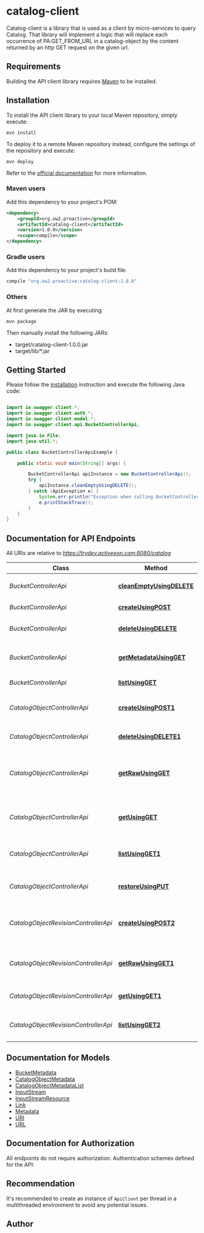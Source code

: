 # catalog-client

Catalog-client is a library that is used as a client by micro-services to query Catalog.
That library will implement a logic that will replace each occurrence of PA:GET_FROM_URL in a catalog-object by the content returned by an http GET request on the given url.

## Requirements

Building the API client library requires [Maven](https://maven.apache.org/) to be installed.

## Installation

To install the API client library to your local Maven repository, simply execute:

```shell
mvn install
```

To deploy it to a remote Maven repository instead, configure the settings of the repository and execute:

```shell
mvn deploy
```

Refer to the [official documentation](https://maven.apache.org/plugins/maven-deploy-plugin/usage.html) for more information.

### Maven users

Add this dependency to your project's POM:

```xml
<dependency>
    <groupId>org.ow2.proactive</groupId>
    <artifactId>catalog-client</artifactId>
    <version>1.0.0</version>
    <scope>compile</scope>
</dependency>
```

### Gradle users

Add this dependency to your project's build file:

```groovy
compile "org.ow2.proactive:catalog-client:1.0.0"
```

### Others

At first generate the JAR by executing:

    mvn package

Then manually install the following JARs:

* target/catalog-client-1.0.0.jar
* target/lib/*.jar

## Getting Started

Please follow the [installation](#installation) instruction and execute the following Java code:

```java

import io.swagger.client.*;
import io.swagger.client.auth.*;
import io.swagger.client.model.*;
import io.swagger.client.api.BucketControllerApi;

import java.io.File;
import java.util.*;

public class BucketControllerApiExample {

    public static void main(String[] args) {

        BucketControllerApi apiInstance = new BucketControllerApi();
        try {
            apiInstance.cleanEmptyUsingDELETE();
        } catch (ApiException e) {
            System.err.println("Exception when calling BucketControllerApi#cleanEmptyUsingDELETE");
            e.printStackTrace();
        }
    }
}

```

## Documentation for API Endpoints

All URIs are relative to *https://trydev.activeeon.com:8080/catalog*

Class | Method | HTTP request | Description
------------ | ------------- | ------------- | -------------
*BucketControllerApi* | [**cleanEmptyUsingDELETE**](docs/BucketControllerApi.md#cleanEmptyUsingDELETE) | **DELETE** /buckets | Delete the empty buckets
*BucketControllerApi* | [**createUsingPOST**](docs/BucketControllerApi.md#createUsingPOST) | **POST** /buckets | Creates a new bucket
*BucketControllerApi* | [**deleteUsingDELETE**](docs/BucketControllerApi.md#deleteUsingDELETE) | **DELETE** /buckets/{bucketId} | Delete an empty bucket
*BucketControllerApi* | [**getMetadataUsingGET**](docs/BucketControllerApi.md#getMetadataUsingGET) | **GET** /buckets/{bucketId} | Gets a bucket&#39;s metadata by ID
*BucketControllerApi* | [**listUsingGET**](docs/BucketControllerApi.md#listUsingGET) | **GET** /buckets | Lists the buckets
*CatalogObjectControllerApi* | [**createUsingPOST1**](docs/CatalogObjectControllerApi.md#createUsingPOST1) | **POST** /buckets/{bucketId}/resources | Creates a new catalog object
*CatalogObjectControllerApi* | [**deleteUsingDELETE1**](docs/CatalogObjectControllerApi.md#deleteUsingDELETE1) | **DELETE** /buckets/{bucketId}/resources/{name} | Delete a catalog object
*CatalogObjectControllerApi* | [**getRawUsingGET**](docs/CatalogObjectControllerApi.md#getRawUsingGET) | **GET** /buckets/{bucketId}/resources/{name}/raw | Gets the raw content of a last revision of a catalog object
*CatalogObjectControllerApi* | [**getUsingGET**](docs/CatalogObjectControllerApi.md#getUsingGET) | **GET** /buckets/{bucketId}/resources/{name} | Gets a catalog object&#39;s metadata by IDs
*CatalogObjectControllerApi* | [**listUsingGET1**](docs/CatalogObjectControllerApi.md#listUsingGET1) | **GET** /buckets/{bucketId}/resources | Lists catalog objects metadata
*CatalogObjectControllerApi* | [**restoreUsingPUT**](docs/CatalogObjectControllerApi.md#restoreUsingPUT) | **PUT** /buckets/{bucketId}/resources/{name} | Restore a catalog object revision
*CatalogObjectRevisionControllerApi* | [**createUsingPOST2**](docs/CatalogObjectRevisionControllerApi.md#createUsingPOST2) | **POST** /buckets/{bucketId}/resources/{name}/revisions | Creates a new catalog object revision
*CatalogObjectRevisionControllerApi* | [**getRawUsingGET1**](docs/CatalogObjectRevisionControllerApi.md#getRawUsingGET1) | **GET** /buckets/{bucketId}/resources/{name}/revisions/{commitTime}/raw | Gets the raw content of a specific revision
*CatalogObjectRevisionControllerApi* | [**getUsingGET1**](docs/CatalogObjectRevisionControllerApi.md#getUsingGET1) | **GET** /buckets/{bucketId}/resources/{name}/revisions/{commitTime} | Gets a specific revision
*CatalogObjectRevisionControllerApi* | [**listUsingGET2**](docs/CatalogObjectRevisionControllerApi.md#listUsingGET2) | **GET** /buckets/{bucketId}/resources/{name}/revisions | Lists a catalog object revisions


## Documentation for Models

 - [BucketMetadata](docs/BucketMetadata.md)
 - [CatalogObjectMetadata](docs/CatalogObjectMetadata.md)
 - [CatalogObjectMetadataList](docs/CatalogObjectMetadataList.md)
 - [InputStream](docs/InputStream.md)
 - [InputStreamResource](docs/InputStreamResource.md)
 - [Link](docs/Link.md)
 - [Metadata](docs/Metadata.md)
 - [URI](docs/URI.md)
 - [URL](docs/URL.md)


## Documentation for Authorization

All endpoints do not require authorization.
Authentication schemes defined for the API:

## Recommendation

It's recommended to create an instance of `ApiClient` per thread in a multithreaded environment to avoid any potential issues.

## Author
